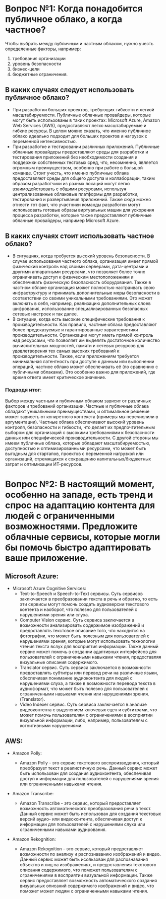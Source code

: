 # Вопрос №1: Когда понадобится публичное облако, а когда частное?

Чтобы выбрать между публичным и частным облаком, нужно учесть определенные факторы, например:
1) требования организации
2) уровень безопасности
3) бизнес-цели 
4) бюджетные ограничения. 

## В каких случаях следует использовать публичное облако?
- При разработки больших проектов, требующих гибкости и легкой масштабируемости. Публичные облачные провайдеры, которые могут быть использованы
в таких проектах: Microsoft Azure, Amazon Web Services (AWS), предоставляют легко масштабируемые и гибкие ресурсы. 
В целом можно сказать, что именно публичное облако идеально подходит для больших проектов и нагрузок с переменной интенсивностью.
- При разработке и тестировании различных приложений. Публичные облачные провайдеры предоставляют среды для разработки и тестирования приложений 
без необходимости создания и поддержки собственных тестовых сред, что, несомненно, является огромным преимуществом, особенно при работе в большой команде. Стоит учесть,
что именно публичные облака предоставляют среды для общего доступа и коллаборации, таким образом разработчики из разных локаций могут легко взаимодействовать с общими ресурсами, 
используя централизованные облаковые платформы для разработки, тестирования и развертывания приложений.
Также сюда можно отнести тот факт, что участники команды разработки могут использовать готовые образы виртуальных машин для ускорения процесса разработки,
которые также предоставляют публичные облачные провайдеры, например Microsoft Azure.
 

## В каких случаях стоит использовать частное облако?
- В ситуациях, когда требуется высокий уровень безопасности. В случае использования частного облака, организация имеет прямой физический контроль над своими серверами, 
дата-центрами и другими аппаратными ресурсами, что позволяет более точно ограничивать доступ к физическим местоположениям и обеспечивать физическую безопасность оборудования.
Также в частном облаке организация может полностью настраивать свою инфраструктуру и принимать дополнительные меры безопасности в соответствии со своими уникальными требованиями. 
Это может включать в себя, например, реализацию дополнительных слоев шифрования, использование специализированных безопасных сетевых настроек и так далее.
- В ситуации, когда есть высокие специфические требования к производительности. Как правило, частные облака предоставляют более предсказуемые и гарантированные характеристики 
производительности. Организации могут иметь прямой контроль над ресурсами, что позволяет им выделять достаточное количество вычислительных мощностей, памяти и сетевых ресурсов для 
удовлетворения тех самых высоких требований к производительности. Также, если приложениям требуется минимальная латентность при доступе к данным или выполнении операций, частное облако 
может обеспечивать её (по сравнению с публичными облаками). Это особенно важно для приложений, где время ответа имеет критическое значение.

### Подводя итог:
Выбор между частным и публичным облаком зависит от различных факторов и требований организации. 
Частные и публичные облака обладают уникальными преимуществами, и оптимальное решение может зависеть от конкретного контекста (примеры мы перечислили в аргументации). 
Частные облака обеспечивают высокий уровень контроля, безопасности и гибкости, что делает их предпочтительным выбором для организаций с высокими требованиями к безопасности данных или специфической производительности. 
С другой стороны мы имеем публичные облака, которые обладают масштабируемостью, доступностью и оптимизированными ресурсами, что может быть выгодным для стартапов, проектов с переменной нагрузкой или организаций, 
стремящихся к сокращению капитальных/бюджетных затрат и оптимизации ИТ-ресурсов. 


# Вопрос №2: В настоящий момент, особенно на западе, есть тренд и спрос на адаптацию контента для людей с ограниченными возможностями. Предложите облачные сервисы, которые могли бы помочь быстро адаптировать ваше приложение.

## Microsoft Azure:
- Microsoft Azure Cognitive Services:
  * Text-to-Speech и Speech-to-Text сервисы. Суть сервисов заключается в преобразовании текста в речь и обратно, то есть эти сервисы могут помочь создать аудиоверсии текстового контента и наоборот, что полезно для пользователей с нарушениями зрения или слуха.
  * Computer Vision сервис. Суть сервиса заключается в возможности анализировать содержимое изображений и предоставлять текстовое описание того, что находится на фотографии, что может быть полезным для пользователей с нарушениями зрения, которые могут использовать технологии чтения текста вслух для восприятия информации. Также данный сервис может помочь в создании адаптивных интерфейсов для пользователей с ограниченными навыками чтения, предоставляя визуальные описания содержимого.
  *  Translator сервис. Суть сервиса заключается в возможности предоставлять субтитры или перевод речи на различные языки, обеспечивая понимание аудиоконтента для людей с нарушениями слуха, а также в возможности перевода текста в аудиоформат, что может быть полезно для пользователей с ограниченными навыками чтения или нарушениями зрения. (Translator).
  *  Video Indexer сервис. Суть сервиса заключается в анализе видеоконтента с выделением ключевых сцен и субтитрами, что может помочь пользователям с ограничениями в восприятии визуальной информации, либо, например, пользователям с когнитивными нарушениями.


## AWS:
- Amazon Polly:
  * Amazon Polly - это сервис текстового воспроизведения, который преобразует текст в реалистичную речь. Данный сервис может быть использован для создания аудиоконтента, обеспечивая доступ к информации для пользователей с нарушениями зрения или ограниченными навыками чтения.
    
- Amazon Transcribe:
  * Amazon Transcribe - это сервис, который предоставляет возможность автоматического преобразования речи в текст. Данный сервис может быть использован для создания текстовых версий аудио- или видеоконтента, обеспечивая доступ к информации для пользователей с нарушениями слуха или ограниченными навыками аудирования.
 
- Amazon Rekognition:
  * Amazon Rekognition - это сервис, который предоставляет возможности по анализу и распознаванию изображений и видео. Данный сервис может быть исользован для распознавания объектов и лиц на изображениях, и предоставления текстового описания содержимого, что поможет пользователям с ограничениями в восприятии визуальной информации. Также сервис предоставляет возможность автоматического создания визуальных описаний содержимого изображений и видео, что поможет может людям с ограниченными навыками чтения.


